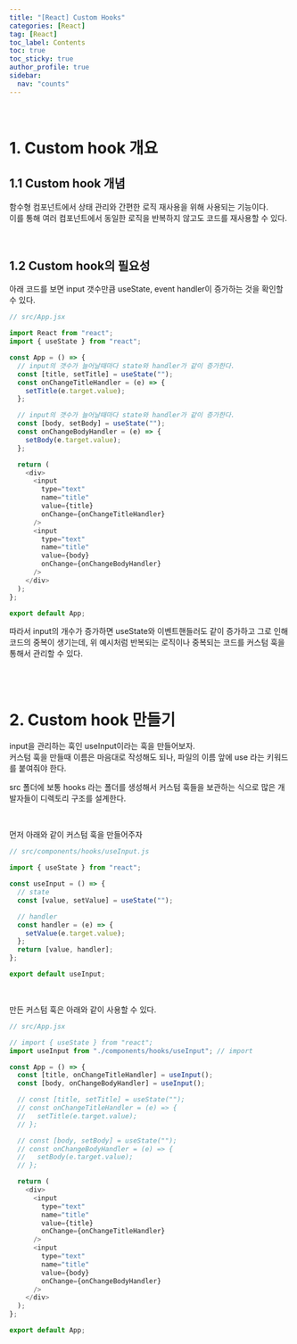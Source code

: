 ```yaml
---
title: "[React] Custom Hooks"
categories: [React]
tag: [React]
toc_label: Contents
toc: true
toc_sticky: true
author_profile: true
sidebar:
  nav: "counts"
---
```


<br>

# 1. Custom hook 개요

## 1.1 Custom hook 개념

함수형 컴포넌트에서 상태 관리와 간편한 로직 재사용을 위해 사용되는 기능이다.<br>
이를 통해 여러 컴포넌트에서 동일한 로직을 반복하지 않고도 코드를 재사용할 수 있다.

<br>

## 1.2 Custom hook의 필요성

아래 코드를 보면 input 갯수만큼 useState, event handler이 증가하는 것을 확인할 수 있다.

```js
// src/App.jsx

import React from "react";
import { useState } from "react";

const App = () => {
  // input의 갯수가 늘어날때마다 state와 handler가 같이 증가한다.
  const [title, setTitle] = useState("");
  const onChangeTitleHandler = (e) => {
    setTitle(e.target.value);
  };

  // input의 갯수가 늘어날때마다 state와 handler가 같이 증가한다.
  const [body, setBody] = useState("");
  const onChangeBodyHandler = (e) => {
    setBody(e.target.value);
  };

  return (
    <div>
      <input
        type="text"
        name="title"
        value={title}
        onChange={onChangeTitleHandler}
      />
      <input
        type="text"
        name="title"
        value={body}
        onChange={onChangeBodyHandler}
      />
    </div>
  );
};

export default App;
```

따라서 input의 개수가 증가하면 useState와 이벤트핸들러도 같이 증가하고 그로 인해 코드의 중복이 생기는데, 위 예시처럼 반복되는 로직이나 중복되는 코드를 커스텀 훅을 통해서 관리할 수 있다.

<br><br>

# 2. Custom hook 만들기

input을 관리하는 훅인 useInput이라는 훅을 만들어보자.<br>
커스텀 훅을 만들때 이름은 마음대로 작성해도 되나, 파일의 이름 앞에 use 라는 키워드를 붙여줘야 한다.

src 폴더에 보통 hooks 라는 폴더를 생성해서 커스텀 훅들을 보관하는 식으로 많은 개발자들이 디렉토리 구조를 설계한다.

<br>

먼저 아래와 같이 커스텀 훅을 만들어주자

```js
// src/components/hooks/useInput.js

import { useState } from "react";

const useInput = () => {
  // state
  const [value, setValue] = useState("");

  // handler
  const handler = (e) => {
    setValue(e.target.value);
  };
  return [value, handler];
};

export default useInput;
```

<br>

만든 커스텀 훅은 아래와 같이 사용할 수 있다.

```js
// src/App.jsx

// import { useState } from "react";
import useInput from "./components/hooks/useInput"; // import

const App = () => {
  const [title, onChangeTitleHandler] = useInput();
  const [body, onChangeBodyHandler] = useInput();

  // const [title, setTitle] = useState("");
  // const onChangeTitleHandler = (e) => {
  //   setTitle(e.target.value);
  // };

  // const [body, setBody] = useState("");
  // const onChangeBodyHandler = (e) => {
  //   setBody(e.target.value);
  // };

  return (
    <div>
      <input
        type="text"
        name="title"
        value={title}
        onChange={onChangeTitleHandler}
      />
      <input
        type="text"
        name="title"
        value={body}
        onChange={onChangeBodyHandler}
      />
    </div>
  );
};

export default App;
```

<br>

